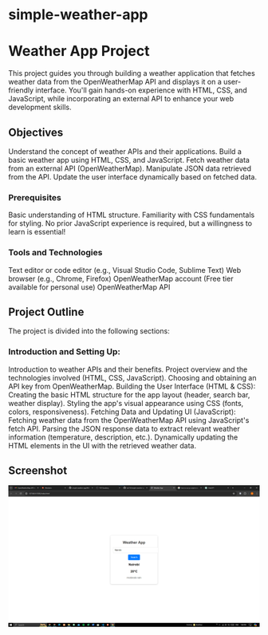 # simple-weather-app
# Weather App Project
This project guides you through building a weather application that fetches weather data from the OpenWeatherMap API and displays it on a user-friendly interface. You'll gain hands-on experience with HTML, CSS, and JavaScript, while incorporating an external API to enhance your web development skills.

## Objectives
Understand the concept of weather APIs and their applications.
Build a basic weather app using HTML, CSS, and JavaScript.
Fetch weather data from an external API (OpenWeatherMap).
Manipulate JSON data retrieved from the API.
Update the user interface dynamically based on fetched data.
### Prerequisites
Basic understanding of HTML structure.
Familiarity with CSS fundamentals for styling.
No prior JavaScript experience is required, but a willingness to learn is essential!
### Tools and Technologies
Text editor or code editor (e.g., Visual Studio Code, Sublime Text)
Web browser (e.g., Chrome, Firefox)
OpenWeatherMap account (Free tier available for personal use) OpenWeatherMap API
## Project Outline
The project is divided into the following sections:

### Introduction and Setting Up:
Introduction to weather APIs and their benefits.
Project overview and the technologies involved (HTML, CSS, JavaScript).
Choosing and obtaining an API key from OpenWeatherMap.
Building the User Interface (HTML & CSS):
Creating the basic HTML structure for the app layout (header, search bar, weather display).
Styling the app's visual appearance using CSS (fonts, colors, responsiveness).
Fetching Data and Updating UI (JavaScript):
Fetching weather data from the OpenWeatherMap API using JavaScript's fetch API.
Parsing the JSON response data to extract relevant weather information (temperature, description, etc.).
Dynamically updating the HTML elements in the UI with the retrieved weather data.

## Screenshot
![alt text](/image.png "User-interface")